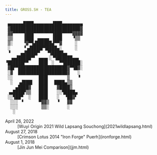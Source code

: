 ```yaml
---
title: GROSS.SH - TEA
---
```


<pre class="green">
 ▄▄▄▄▄▄████▄▄▄▄▄▄▄▟███▄▄▄▄▄▄▄▄
 ▓███████████████████████████▓
 ▓▓▀▀▀▀▜███▀▀▀▀▀▀▀▜███▀▀▀▀▓▓▓▓
 ▒▒    ▐███ ▗▄▄▄▄ ▐███    ▝▒▒
 ▒░    ▝▓▀▜▟██████▟▀▀▓     ░
 ░     ▝▗▟████▛▜████▄░     ░
 ▝    ▄▟████▛▘  ▝▜████▙▄
  ▗▄▟█████▀▘ ▄▄▄▖░▝▜██████▄▄▖
▝██████▛▀    ███▌ ░  ▀▜██████░
 ▓█▛▀███████████████████▓▀▜█▓░
 ░▓  ███████████████████▓   ░
 ░░          ███▌       ▒   ▝
  ░  ▗▟███▌  ███▌  ████▄▒▒
    ▄████▓   ███▌   ▓████▒
 ▗▄████▛▒▒   ███▌   ░░▜████▄
 ░░▜██▀  ░   ███▌   ░  ▝██▓▘
  ░░░ ▝      ▀▓▓▒   ▝   ▓▓
  ░░░         ▒▒░       ░
   ░
</pre>

<dl>
   <dt>April 26, 2022</dt>
   <dd>[Wuyi Origin 2021 Wild Lapsang Souchong](2021wildlapsang.html)</dd>

   <dt>August 27, 2018</dt>
   <dd>[Crimson Lotus 2014 "Iron Forge" Puerh](ironforge.html)</dd>

   <dt>August 1, 2018</dt>
   <dd>[Jin Jun Mei Comparison](jjm.html)</dd>
</dl>
